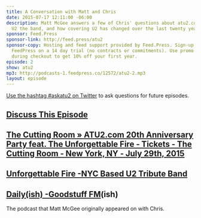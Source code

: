 ```yaml
---
title: A Conversation with Matt and Chris
date: 2015-07-17 12:11:00 -06:00
description: Matt McGee answers a few of Chris' questions about atu2.com the site,
  U2 the band, and how covering U2 has changed over the last twenty years
sponsor: Feed.Press
sponsor-link: http://feed.press/atu2
sponsor-copy: Hosting and feed support provided by Feed.Press. Sign-up today and try
  FeedPress on a 14 day trial (no contracts or commitments). Use promo code "atu2"
  during checkout to get 10% off your first year.
episode: 2
show: atu2
mp3: http://podcasts-1.feedpress.co/12572/atu2-2.mp3
layout: episode
---
```


[Use the hashtag #askatu2 on Twitter](https://twitter.com/search?q=%23askatu2&src=typd) to ask questions for future episodes.

## [Discuss This Episode](https://www.reddit.com/r/Goodstuff_fm/comments/3dn7cs/the_atu2_podcast_2_a_conversation_with_matt_and/)

## [The Cutting Room » ATU2.com 20th Anniversary Party feat. The Unforgettable Fire ‐ Tickets ‐ The Cutting Room ‐ New York, NY ‐ July 29th, 2015](http://tickets.thecuttingroomnyc.com/event/829715-atu2com-20th-anniversary-party-new-york/)

## [Unforgettable Fire -NYC Based U2 Tribute Band](http://www.uf2.com/)

## [Daily(ish) -Goodstuff FM](http://goodstuff.fm/dailyish)(ish)

The podcast that Matt McGee originally appeared on with Chris.
